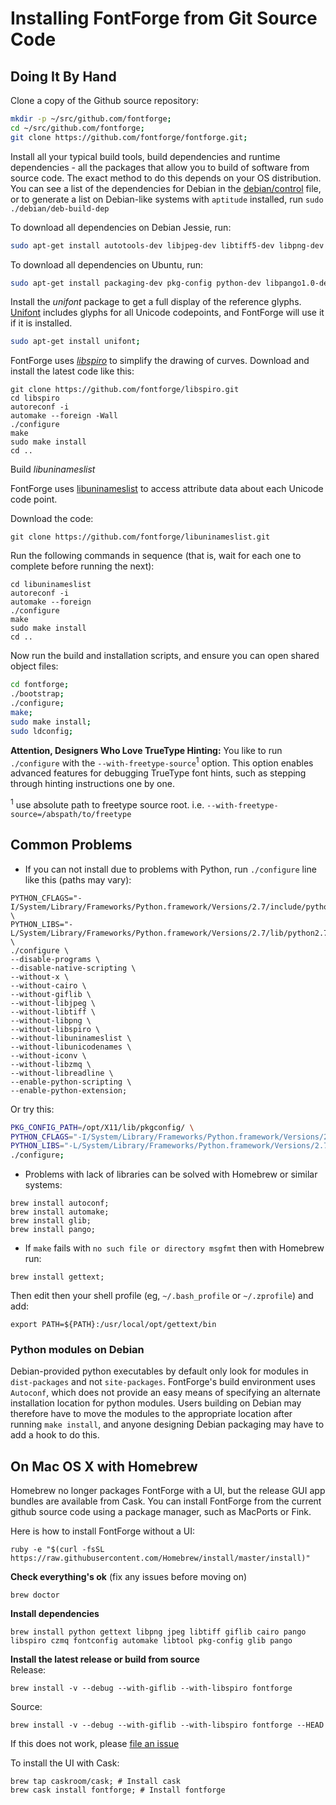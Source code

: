 # Installing FontForge from Git Source Code

## Doing It By Hand

Clone a copy of the Github source repository:

```sh
mkdir -p ~/src/github.com/fontforge;
cd ~/src/github.com/fontforge;
git clone https://github.com/fontforge/fontforge.git;
```

Install all your typical build tools, build dependencies and runtime dependencies - all the packages that allow you to build of software from source code.
The exact method to do this depends on your OS distribution.
You can see a list of the dependencies for Debian in the [debian/control](https://github.com/fontforge/fontforge/blob/master/debian/control) file, or to generate a list on Debian-like systems with `aptitude` installed, run `sudo ./debian/deb-build-dep`

To download all dependencies on Debian Jessie, run:

```sh
sudo apt-get install autotools-dev libjpeg-dev libtiff5-dev libpng-dev libgif-dev libxt-dev libfreetype6-dev autoconf automake libtool libxml2-dev libuninameslist-dev libspiro-dev python-dev libpango1.0-dev libcairo2-dev chrpath
```

To download all dependencies on Ubuntu, run:

```sh
sudo apt-get install packaging-dev pkg-config python-dev libpango1.0-dev libglib2.0-dev libxml2-dev giflib-dbg libjpeg-dev libtiff-dev uthash-dev libspiro-dev build-essential automake flex bison;
```

Install the *unifont* package to get a full display of the reference glyphs.
[Unifont](http://savannah.gnu.org/projects/unifont) includes glyphs for all Unicode codepoints, and FontForge will use it if it is installed.

```sh
sudo apt-get install unifont;
```

FontForge uses *[libspiro](http://github.com/fontforge/libspiro)* to simplify the drawing of curves.
Download and install the latest code like this:

```
git clone https://github.com/fontforge/libspiro.git
cd libspiro
autoreconf -i
automake --foreign -Wall
./configure
make
sudo make install
cd ..
```

Build *libuninameslist*

FontForge uses [libuninameslist](http://github.com/fontforge/libuninameslist) to access attribute data about each Unicode code point.

Download the code:

```
git clone https://github.com/fontforge/libuninameslist.git
```

Run the following commands in sequence (that is, wait for each one to complete before running the next):

```
cd libuninameslist
autoreconf -i
automake --foreign
./configure
make
sudo make install
cd ..
```

Now run the build and installation scripts, and ensure you can open shared object files:

```sh
cd fontforge;
./bootstrap;
./configure;
make;
sudo make install;
sudo ldconfig;
```

**Attention, Designers Who Love TrueType Hinting:** 
You like to run `./configure` with the `--with-freetype-source`<sup>1</sup> option. 
This option enables advanced features for debugging TrueType font hints, such as stepping through hinting instructions one by one.

<sup>1</sup> use absolute path to freetype source root. i.e. `--with-freetype-source=/abspath/to/freetype`

## Common Problems

* If you can not install due to problems with Python, run ```./configure``` line like this (paths may vary):
```
PYTHON_CFLAGS="-I/System/Library/Frameworks/Python.framework/Versions/2.7/include/python2.7" \
PYTHON_LIBS="-L/System/Library/Frameworks/Python.framework/Versions/2.7/lib/python2.7/config" \
./configure \
--disable-programs \
--disable-native-scripting \
--without-x \
--without-cairo \
--without-giflib \
--without-libjpeg \
--without-libtiff \
--without-libpng \
--without-libspiro \
--without-libuninameslist \
--without-libunicodenames \
--without-iconv \
--without-libzmq \
--without-libreadline \
--enable-python-scripting \
--enable-python-extension;
```
Or try this:
```sh
PKG_CONFIG_PATH=/opt/X11/lib/pkgconfig/ \
PYTHON_CFLAGS="-I/System/Library/Frameworks/Python.framework/Versions/2.7/include/python2.7" \
PYTHON_LIBS="-L/System/Library/Frameworks/Python.framework/Versions/2.7/lib/python2.7/config" \
./configure;
```

* Problems with lack of libraries can be solved with Homebrew or similar systems:
```
brew install autoconf;
brew install automake;
brew install glib;
brew install pango;
```

* If `make` fails with `no such file or directory msgfmt` then with Homebrew run:
```
brew install gettext;
```
Then edit then your shell profile (eg, `~/.bash_profile` or `~/.zprofile`) and add:
```
export PATH=${PATH}:/usr/local/opt/gettext/bin
```

### Python modules on Debian

Debian-provided python executables by default only look for modules in
`dist-packages` and not `site-packages`. FontForge's build environment uses
`Autoconf`, which does not provide an easy means of specifying an alternate
installation location for python modules. Users building on Debian may
therefore have to move the modules to the appropriate location after running
`make install`, and anyone designing Debian packaging may have to add a hook to
do this.

## On Mac OS X with Homebrew

Homebrew no longer packages FontForge with a UI, but the release GUI app bundles are available from Cask. 
You can install FontForge from the current github source code using a package manager, such as MacPorts or Fink. 

Here is how to install FontForge without a UI:

```
ruby -e "$(curl -fsSL https://raw.githubusercontent.com/Homebrew/install/master/install)"
```
**Check everything's ok** (fix any issues before moving on)
```
brew doctor
```
**Install dependencies**
```
brew install python gettext libpng jpeg libtiff giflib cairo pango libspiro czmq fontconfig automake libtool pkg-config glib pango
```

**Install the latest release or build from source**  
Release:
```
brew install -v --debug --with-giflib --with-libspiro fontforge
```
Source:
```
brew install -v --debug --with-giflib --with-libspiro fontforge --HEAD
```

If this does not work, please [file an issue](When_Things_Go_Wrong_With_Fontforge_Itself)

To install the UI with Cask:

```
brew tap caskroom/cask; # Install cask
brew cask install fontforge; # Install fontforge
```
